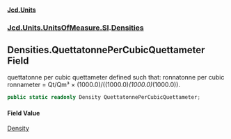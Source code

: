 #### [Jcd.Units](index.md 'index')
### [Jcd.Units.UnitsOfMeasure.SI](Jcd.Units.UnitsOfMeasure.SI.md 'Jcd.Units.UnitsOfMeasure.SI').[Densities](Densities.md 'Jcd.Units.UnitsOfMeasure.SI.Densities')

## Densities.QuettatonnePerCubicQuettameter Field

quettatonne per cubic quettameter defined such that: ronnatonne per cubic ronnameter = Qt/Qm³ ×
(1000.0)/((1000.0)*(1000.0)*(1000.0)).

```csharp
public static readonly Density QuettatonnePerCubicQuettameter;
```

#### Field Value
[Density](Density.md 'Jcd.Units.UnitTypes.Density')